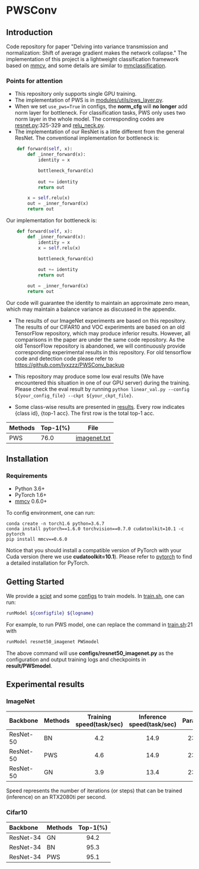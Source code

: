 # PWSConv

## Introduction

Code repository for paper "Delving into variance transmission and normalization: Shift of average gradient makes the network collapse."
The implementation of this project is a lightweight classification framework based on [mmcv](https://github.com/open-mmlab/mmcv), and some details are similar to [mmclassification](https://github.com/open-mmlab/mmclassification).

### Points for attention

- This repository only supports single GPU training. 
- The implementation of PWS is in [modules/utils/pws_layer.py](modules/utils/pws_layer.py).
- When we set `use_pws=True` in configs, the **norm_cfg** will **no longer** add norm layer for bottleneck. For classification tasks, PWS only uses two norm layer in the whole model. The corresponding codes are [resnet.py](modules/backbone/resnet.py):325-329 and [relu_neck.py](modules/neck/relu_neck.py).
- The implementation of our ResNet is a little different from the general ResNet. The conventional implementation for bottleneck is: 
``` python
    def forward(self, x):
        def _inner_forward(x):
            identity = x

            bottleneck_forward(x)
            
            out += identity
            return out

        x = self.relu(x)
        out = _inner_forward(x)
        return out
```
Our implementation for bottleneck is:
``` python
    def forward(self, x):
        def _inner_forward(x):
            identity = x
            x = self.relu(x)
            
            bottleneck_forward(x)

            out += identity
            return out

        out = _inner_forward(x)
        return out
```
Our code will guarantee the identity to maintain an approximate zero mean, which may maintain a balance variance as discussed in the appendix.
- The results of our ImageNet experiments are based on this repository. The results of our CIFAR10 and VOC experiments are based on an old TensorFlow repository, which may produce inferior results. However, all comparisons in the paper are under the same code repository. As the old TensorFlow repository is abandoned, we will continuously provide corresponding experimental results in this repository. For old tensorflow code and detection code please refer to https://github.com/lyxzzz/PWSConv_backup

- This repository may produce some low eval results (We have encountered this situation in one of our GPU server) during the training. Please check the eval result by running `python linear_val.py --config ${your_config_file} --ckpt ${your_ckpt_file}`.

- Some class-wise results are presented in [results](results). Every row indicates {class id}, {top-1 acc}. The first row is the total top-1 acc.

| Methods | Top-1(%) | File |
| :----- | :----- | :----: |
| PWS | 76.0 | [imagenet.txt](results/imagenet.txt) |


## Installation

### Requirements

- Python 3.6+
- PyTorch 1.6+
- [mmcv](https://github.com/open-mmlab/mmcv) 0.6.0+

To config environment, one can run:
```
conda create -n torch1.6 python=3.6.7
conda install pytorch==1.6.0 torchvision==0.7.0 cudatoolkit=10.1 -c pytorch
pip install mmcv==0.6.0
```
Notice that you should install a compatible version of PyTorch with your Cuda version (here we use **cudatoolkit=10.1**). Please refer to [pytorch](https://pytorch.org/get-started/locally/) to find a detailed installation for PyTorch.

## Getting Started
We provide a [scipt](train.sh) and some [configs](configs) to train models. In [train.sh](train.sh), one can run:
``` bash
runModel ${configfile} ${logname}
````
For example, to run PWS model, one can replace the command in [train.sh](train.sh):21 with
``` bash
runModel resnet50_imagenet PWSmodel
```
The above command will use **configs/resnet50_imagenet.py** as the configuration and output training logs and checkpoints in **result/PWSmodel**.

## Experimental results

### ImageNet
| Backbone | Methods | Training speed(task/sec) | Inference speed(task/sec) | Params(M) | Top-1(%) |
| :----- | :----- | :----: | :----: | :----: | :----: |
| ResNet-50 | BN | 4.2 | 14.9 | 23.508 | 76.4 |
| ResNet-50 | PWS | 4.6 | 14.9 | 23.508 | 76.0 |
| ResNet-50 | GN | 3.9 | 13.4 | 23.508 | 75.7 |

Speed represents the number of iterations (or steps) that can be trained (inference) on an RTX2080ti per second.

### Cifar10
| Backbone | Methods | Top-1(%) |
| :----- | :----- | :----: |
| ResNet-34 | GN | 94.2 |
| ResNet-34 | BN | 95.3 |
| ResNet-34 | PWS | 95.1 |
